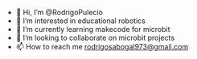 - 👋 Hi, I’m @RodrigoPulecio
- 👀 I’m interested in educational robotics
- 🌱 I’m currently learning makecode for microbit
- 💞️ I’m looking to collaborate on microbit projects
- 📫 How to reach me rodrigosabogal973@gmail.com

<!---
RodrigoPulecio/RodrigoPulecio is a ✨ special ✨ repository because its `README.md` (this file) appears on your GitHub profile.
You can click the Preview link to take a look at your changes.
--->
